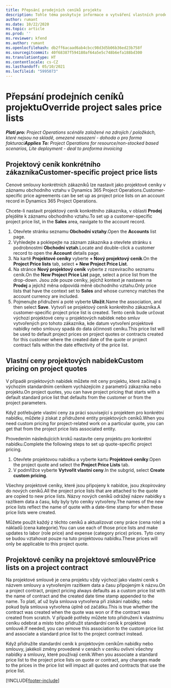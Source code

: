 ```yaml
---
title: Přepsání prodejních ceníků projektu
description: Tohle téma poskytuje informace o vytváření vlastních prodejních ceníků.
author: rumant
ms.date: 10/22/2020
ms.topic: article
ms.prod: ''
ms.reviewer: kfend
ms.author: rumant
ms.openlocfilehash: db2ff6acaad6ab4cbcc98d3d5b06b36ed23b758f
ms.sourcegitcommit: 40f68387f594180af64a5e5c748b6efa188bd300
ms.translationtype: HT
ms.contentlocale: cs-CZ
ms.lasthandoff: 05/10/2021
ms.locfileid: "5995073"
---
```

# <a name="override-project-sales-price-lists"></a><span data-ttu-id="2020e-103">Přepsání prodejních ceníků projektu</span><span class="sxs-lookup"><span data-stu-id="2020e-103">Override project sales price lists</span></span>

<span data-ttu-id="2020e-104">_**Platí pro:** Project Operations scénáře založené na zdrojích / položkách, které nejsou na skladě, omezené nasazení - dohoda o pro forma fakturaci_</span><span class="sxs-lookup"><span data-stu-id="2020e-104">_**Applies To:** Project Operations for resource/non-stocked based scenarios, Lite deployment - deal to proforma invoicing_</span></span>

## <a name="customer-specific-project-price-lists"></a><span data-ttu-id="2020e-105">Projektový ceník konkrétního zákazníka</span><span class="sxs-lookup"><span data-stu-id="2020e-105">Customer-specific project price lists</span></span>

<span data-ttu-id="2020e-106">Cenové smlouvy konkrétních zákazníků lze nastavit jako projektové ceníky v záznamu obchodního vztahu v Dynamics 365 Project Operations.</span><span class="sxs-lookup"><span data-stu-id="2020e-106">Customer-specific price agreements can be set up as project price lists on an account record in Dynamics 365 Project Operations.</span></span>

<span data-ttu-id="2020e-107">Chcete-li nastavit projektový ceník konkrétního zákazníka, v oblasti **Prodej** přejděte k záznamu obchodního vztahu.</span><span class="sxs-lookup"><span data-stu-id="2020e-107">To set up a customer-specific project price list, in the **Sales** area, navigate to the account record.</span></span>

1. <span data-ttu-id="2020e-108">Otevřete stránku seznamu **Obchodní vztahy**.</span><span class="sxs-lookup"><span data-stu-id="2020e-108">Open the **Accounts** list page.</span></span>
2. <span data-ttu-id="2020e-109">Vyhledejte a poklepejte na záznam zákazníka a otevřete stránku s podrobnostmi **Obchodní vztah**.</span><span class="sxs-lookup"><span data-stu-id="2020e-109">Locate and double-click a customer record to open the **Account** details page.</span></span>
3. <span data-ttu-id="2020e-110">Na kartě **Projektové ceníky** vyberte **+ Nový projektový ceník**.</span><span class="sxs-lookup"><span data-stu-id="2020e-110">On the **Project Price lists** tab, select **+ New Project Price List**.</span></span>
4. <span data-ttu-id="2020e-111">Na stránce **Nový projektový ceník** vyberte z rozevíracího seznamu ceník.</span><span class="sxs-lookup"><span data-stu-id="2020e-111">On the **New Project Price List** page, select a price list from the drop-down.</span></span> <span data-ttu-id="2020e-112">Jsou zde pouze ceníky, jejichž kontext je nastaven na **Prodej** a jejichž měna odpovídá měně obchodního vztahu.</span><span class="sxs-lookup"><span data-stu-id="2020e-112">Only price lists that have the context set to **Sales** and whose currency matches the account currency are included.</span></span>
5. <span data-ttu-id="2020e-113">Pojmenujte přidružení a poté vyberte **Uložit**.</span><span class="sxs-lookup"><span data-stu-id="2020e-113">Name the association, and then select **Save**.</span></span> <span data-ttu-id="2020e-114">Vytvoří se projektový ceník konkrétního zákazníka.</span><span class="sxs-lookup"><span data-stu-id="2020e-114">A customer-specific project price list is created.</span></span> <span data-ttu-id="2020e-115">Tento ceník bude určovat výchozí projektové ceny u projektových nabídek nebo smluv vytvořených pro tohoto zákazníka, kde datum vytvoření projektové nabídky nebo smlouvy spadá do data účinnosti ceníku.</span><span class="sxs-lookup"><span data-stu-id="2020e-115">This price list will be used to default project prices on project quotes or contracts created for this customer where the created date of the quote or project contract falls within the date effectivity of the price list.</span></span>

## <a name="custom-pricing-on-project-quotes"></a><span data-ttu-id="2020e-116">Vlastní ceny projektových nabídek</span><span class="sxs-lookup"><span data-stu-id="2020e-116">Custom pricing on project quotes</span></span>

<span data-ttu-id="2020e-117">V případě projektových nabídek můžete mít ceny projektu, které začínají s výchozím standardním ceníkem vycházejícím z parametrů zákazníka nebo projektu.</span><span class="sxs-lookup"><span data-stu-id="2020e-117">On project quotes, you can have project pricing that starts with a default standard price list that defaults from the customer or from the project parameters.</span></span>

<span data-ttu-id="2020e-118">Když potřebujete vlastní ceny za práci související s projektem pro konkrétní nabídku, můžete ji získat z přidružené entity projektových ceníků.</span><span class="sxs-lookup"><span data-stu-id="2020e-118">When you need custom pricing for project-related work on a particular quote, you can get that from the project price lists associated entity.</span></span>

<span data-ttu-id="2020e-119">Provedením následujících kroků nastavíte ceny projektu pro konkrétní nabídku.</span><span class="sxs-lookup"><span data-stu-id="2020e-119">Complete the following steps to set up quote-specific project pricing.</span></span>

1. <span data-ttu-id="2020e-120">Otevřete projektovou nabídku a vyberte kartu **Projektové ceníky**.</span><span class="sxs-lookup"><span data-stu-id="2020e-120">Open the project quote and select the **Project Price Lists** tab.</span></span>
2. <span data-ttu-id="2020e-121">V podmřížce vyberte **Vytvořit vlastní ceny**.</span><span class="sxs-lookup"><span data-stu-id="2020e-121">In the subgrid, select **Create custom pricing**.</span></span>

<span data-ttu-id="2020e-122">Všechny projektové ceníky, které jsou připojeny k nabídce, jsou zkopírovány do nových ceníků.</span><span class="sxs-lookup"><span data-stu-id="2020e-122">All the project price lists that are attached to the quote are copied to new price lists.</span></span> <span data-ttu-id="2020e-123">Názvy nových ceníků odrážejí název nabídky s razítkem data a času, kdy byly tyto ceníky vytvořeny.</span><span class="sxs-lookup"><span data-stu-id="2020e-123">The names of the new price lists reflect the name of quote with a date-time stamp for when these price lists were created.</span></span>

<span data-ttu-id="2020e-124">Můžete použít každý z těchto ceníků a aktualizovat ceny práce (cena role) a nákladů (cena kategorie).</span><span class="sxs-lookup"><span data-stu-id="2020e-124">You can use each of those price lists and make updates to labor (role price) and expense (category price) prices.</span></span> <span data-ttu-id="2020e-125">Tyto ceny se budou vztahovat pouze na tuto projektovou nabídku.</span><span class="sxs-lookup"><span data-stu-id="2020e-125">These prices will only be applicable to this project quote.</span></span>

## <a name="price-lists-on-a-project-contract"></a><span data-ttu-id="2020e-126">Projektové ceníky na projektové smlouvě</span><span class="sxs-lookup"><span data-stu-id="2020e-126">Price lists on a project contract</span></span>

<span data-ttu-id="2020e-127">Na projektové smlouvě je cena projektu vždy výchozí jako vlastní ceník s názvem smlouvy a vytvořeným razítkem data a času připojeným k názvu.</span><span class="sxs-lookup"><span data-stu-id="2020e-127">On a project contract, project pricing always defaults as a custom price list with the name of contract and the created date time stamp appended to the name.</span></span> <span data-ttu-id="2020e-128">To platí, ať už byla smlouva vytvořena při získání nabídky, nebo pokud byla smlouva vytvořena úplně od začátku.</span><span class="sxs-lookup"><span data-stu-id="2020e-128">This is true whether the contract was created when the quote was won or if the contract was created from scratch.</span></span> <span data-ttu-id="2020e-129">V případě potřeby můžete toto přidružení k vlastnímu ceníku odebrat a místo toho přidružit standardní ceník k projektové smlouvě.</span><span class="sxs-lookup"><span data-stu-id="2020e-129">If needed, you can remove this association to the custom price list and associate a standard price list to the project contract instead.</span></span>

<span data-ttu-id="2020e-130">Když přidružíte standardní ceník k projektovým ceníkům nabídky nebo smlouvy, jakékoli změny provedené v cenách v ceníku ovlivní všechny nabídky a smlouvy, které používají ceník.</span><span class="sxs-lookup"><span data-stu-id="2020e-130">When you associate a standard price list to the project price lists on quote or contract, any changes made to the prices in the price list will impact all quotes and contracts that use the price list.</span></span>


[!INCLUDE[footer-include](../includes/footer-banner.md)]